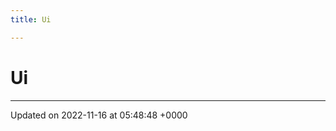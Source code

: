 ```yaml
---
title: Ui

---
```


# Ui








-------------------------------

Updated on 2022-11-16 at 05:48:48 +0000